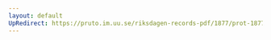 ```yaml
---
layout: default
UpRedirect: https://pruto.im.uu.se/riksdagen-records-pdf/1877/prot-1877--ak--017/prot-1877--ak--017_032.pdf
---
```

